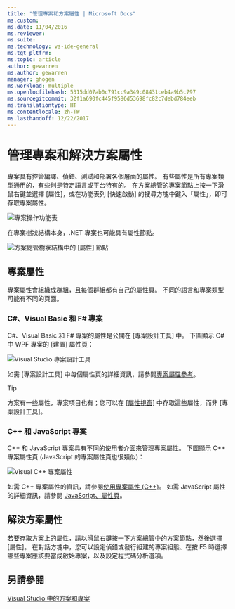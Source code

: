 ```yaml
---
title: "管理專案和方案屬性 | Microsoft Docs"
ms.custom: 
ms.date: 11/04/2016
ms.reviewer: 
ms.suite: 
ms.technology: vs-ide-general
ms.tgt_pltfrm: 
ms.topic: article
author: gewarren
ms.author: gewarren
manager: ghogen
ms.workload: multiple
ms.openlocfilehash: 5315dd07ab0c791cc9a349c08431ceb4a9b5c797
ms.sourcegitcommit: 32f1a690fc445f9586d53698fc82c7debd784eeb
ms.translationtype: HT
ms.contentlocale: zh-TW
ms.lasthandoff: 12/22/2017
---
```

# <a name="managing-project-and-solution-properties"></a>管理專案和解決方案屬性

專案具有控管編譯、偵錯、測試和部署各個層面的屬性。 有些屬性是所有專案類型通用的，有些則是特定語言或平台特有的。 在方案總管的專案節點上按一下滑鼠右鍵並選擇 [屬性]，或在功能表列 [快速啟動] 的搜尋方塊中鍵入「屬性」，即可存取專案屬性。

![專案操作功能表](../ide/media/vs2015_proj_prop_menu.gif "vs2015_proj_prop_menu")

在專案樹狀結構本身，.NET 專案也可能具有屬性節點。

![方案總管樹狀結構中的 [屬性] 節點](../ide/media/vs2015_props_se.png "VS2015_Props_SE")

## <a name="project-properties"></a>專案屬性

專案屬性會組織成群組，且每個群組都有自己的屬性頁。 不同的語言和專案類型可能有不同的頁面。

### <a name="c-visual-basic-and-f-projects"></a>C#、Visual Basic 和 F# 專案

C#、Visual Basic 和 F# 專案的屬性是公開在 [專案設計工具] 中。 下圖顯示 C# 中 WPF 專案的 [建置] 屬性頁：

![Visual Studio 專案設計工具](../ide/media/vs2015_proppage_build.png "VS2015_PropPage_Build")

如需 [專案設計工具] 中每個屬性頁的詳細資訊，請參閱[專案屬性參考](../ide/reference/project-properties-reference.md)。

> [!TIP]
> 方案有一些屬性，專案項目也有；您可以在 [[屬性視窗]](../ide/reference/properties-window.md) 中存取這些屬性，而非 [專案設計工具]。

### <a name="c-and-javascript-projects"></a>C++ 和 JavaScript 專案

C++ 和 JavaScript 專案具有不同的使用者介面來管理專案屬性。 下圖顯示 C++ 專案屬性頁 (JavaScript 的專案屬性頁也很類似)：

![Visual C&#43;&#43; 專案屬性](../ide/media/vs2015_projprops_cpp.png "VS2015_ProjProps_cpp")

如需 C++ 專案屬性的資訊，請參閱[使用專案屬性 (C++)](/cpp/ide/working-with-project-properties)。 如需 JavaScript 屬性的詳細資訊，請參閱 [JavaScript、屬性頁](../ide/reference/property-pages-javascript.md)。

## <a name="solution-properties"></a>解決方案屬性

若要存取方案上的屬性，請以滑鼠右鍵按一下方案總管中的方案節點，然後選擇 [屬性]。 在對話方塊中，您可以設定偵錯或發行組建的專案組態、在按 F5 時選擇哪些專案應該要當成啟始專案，以及設定程式碼分析選項。

## <a name="see-also"></a>另請參閱

[Visual Studio 中的方案和專案](../ide/solutions-and-projects-in-visual-studio.md)
